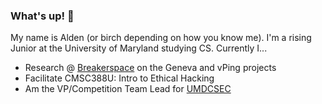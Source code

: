 ### What's up! 👋

<!--
**aldenschmidt/aldenschmidt** is a ✨ _special_ ✨ repository because its `README.md` (this file) appears on your GitHub profile.

Here are some ideas to get you started:

- 🔭 I’m currently working on ...
- 🌱 I’m currently learning ...
- 👯 I’m looking to collaborate on ...
- 🤔 I’m looking for help with ...
- 💬 Ask me about ...
- 📫 How to reach me: ...
- 😄 Pronouns: ...
- ⚡ Fun fact: ...
-->
My name is Alden (or birch depending on how you know me). I'm a rising Junior at the University of Maryland studying CS. 
Currently I...
- Research @ [Breakerspace](https://breakerspace.cs.umd.edu/) on the Geneva and vPing projects
- Facilitate CMSC388U: Intro to Ethical Hacking 
- Am the VP/Competition Team Lead for [UMDCSEC](umdcsec.io)
